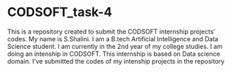 # CODSOFT_task-4
This is a repository created to submit the CODSOFT internship projects' codes. My name is S.Shalini. I am a B.tech Artificial Intelligence and Data Science student. I am currently in the 2nd year of my college studies. I am doing an intenship in CODSOFT. This internship is based on Data science domain. I've submitted the codes of my intenship projects in the repository
